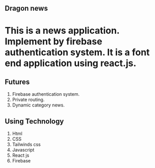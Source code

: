 ## Dragon news 

# This is a news application. Implement by firebase authentication system. It is a font end application using react.js.

## Futures 
1. Firebase authentication system.
2. Private routing.
3. Dynamic category news.

## Using Technology 
1. Html
2. CSS 
3. Tailwinds css
4. Javascript
5. React js
6. Firebase
